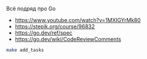 Всё подряд про Go

* https://www.youtube.com/watch?v=1MXIGYrMk80
* https://stepik.org/course/96832
* https://go.dev/ref/spec
* https://go.dev/wiki/CodeReviewComments


```sh
make add_tasks
```
